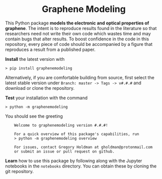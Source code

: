 <h1><center>Graphene Modeling</center></h1>


This Python package **models the electronic and optical properties of graphene**. The intent is to reproduce results found in the literature so that researchers need not write their own code which wastes time and may contain bugs that alter results. To boost confidence in the code in this repository, every piece of code should be accompanied by a figure that reproduces a result from a published paper.

**Install** the latest version with

```
> pip install graphenemodeling
```

Alternatively, if you are comfortable building from source, first select the latest stable version under `Branch: master -> Tags -> v#.#.#` and download or clone the repository.

**Test** your installation with the command

```
> python -m graphenemodeling
```

You should see the greeting

```
	Welcome to graphenemodeling version #.#.#!

    For a quick overview of this package's capabilities, run
    > python -m graphenemodeling overview

    For issues, contact Gregory Holdman at gholdman@protonmail.com
    or submit an issue or pull request on github.

```

**Learn** how to use this package by following along with the Jupyter notebooks in the `notebooks` directory. You can obtain these by cloning the git repository.
